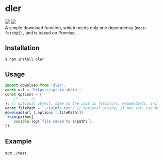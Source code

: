 # dler

[![](https://badgen.net/packagephobia/install/dler)](https://packagephobia.com/result?p=dler)
[![](https://img.shields.io/npm/v/dler)](https://www.npmjs.com/package/dler)  
A simple download function, which needs only one dependency (`node-fetch@2`) , and is based on Promise.

## Installation

```sh
$ npm install dler
```

## Usage

```js
import download from 'dler';
const url = 'https://api.ip.sb/ip';
const options = {
    /*......*/
}; // optional object, same as the init in fetch(url: RequestInfo, init?: RequestInit | undefined): Promise<Response>
const filePath = './ipinfo.txt'; // optional string, if not set, use basename of url
download(url [,options [,filePath]])
.then(path=>{
    console.log(`file saved to ${path}`);
})
```

## Example

see `./test`
